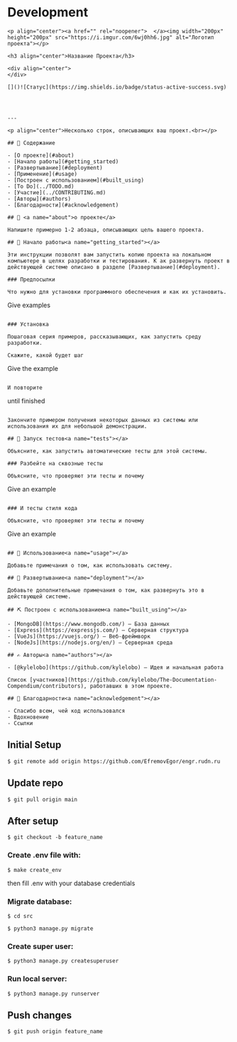 # Development

```
<p align="center"><a href="" rel="noopener">  </a><img width="200px" height="200px" src="https://i.imgur.com/6wj0hh6.jpg" alt="Логотип проекта"></p>

<h3 align="center">Название Проекта</h3>

<div align="center">
</div>

[]()![Статус](https://img.shields.io/badge/status-active-success.svg)




---

<p align="center">Несколько строк, описывающих ваш проект.<br></p>

## 📝 Содержание

- [О проекте](#about)
- [Начало работы](#getting_started)
- [Развертывание](#deployment)
- [Применение](#usage)
- [Построен с использованием](#built_using)
- [To Do](../TODO.md)
- [Участие](../CONTRIBUTING.md)
- [Авторы](#authors)
- [Благодарности](#acknowledgement)

## 🧐 <a name="about">о проекте</a>

Напишите примерно 1-2 абзаца, описывающих цель вашего проекта.

## 🏁 Начало работы<a name="getting_started"></a>

Эти инструкции позволят вам запустить копию проекта на локальном компьютере в целях разработки и тестирования. К ак развернуть проект в действующей системе описано в разделе [Развертывание](#deployment).

### Предпосылки

Что нужно для установки программного обеспечения и как их установить.

```
Give examples
```

### Установка

Пошаговая серия примеров, рассказывающих, как запустить среду разработки.

Скажите, какой будет шаг

```
Give the example
```

И повторите

```
until finished
```

Закончите примером получения некоторых данных из системы или использования их для небольшой демонстрации.

## 🔧 Запуск тестов<a name="tests"></a>

Объясните, как запустить автоматические тесты для этой системы.

### Разбейте на сквозные тесты

Объясните, что проверяют эти тесты и почему

```
Give an example
```

### И тесты стиля кода

Объясните, что проверяют эти тесты и почему

```
Give an example
```

## 🎈 Использование<a name="usage"></a>

Добавьте примечания о том, как использовать систему.

## 🚀 Развертывание<a name="deployment"></a>

Добавьте дополнительные примечания о том, как развернуть это в действующей системе.

## ⛏️ Построен с использованием<a name="built_using"></a>

- [MongoDB](https://www.mongodb.com/) — База данных
- [Express](https://expressjs.com/) — Серверная структура
- [VueJs](https://vuejs.org/) — Веб-фреймворк
- [NodeJs](https://nodejs.org/en/) — Серверная среда

## ✍️ Авторы<a name="authors"></a>

- [@kylelobo](https://github.com/kylelobo) — Идея и начальная работа

Список [участников](https://github.com/kylelobo/The-Documentation-Compendium/contributors), работавших в этом проекте.

## 🎉 Благодарности<a name="acknowledgement"></a>

- Спасибо всем, чей код использовался
- Вдохновение
- Ссылки
```

## Initial Setup

`$ git remote add origin https://github.com/EfremovEgor/engr.rudn.ru`

## Update repo

`$ git pull origin main`

## After setup

`$ git checkout -b feature_name`

### Create .env file with:

`$ make create_env`

then fill .env with your database credentials

### Migrate database:

`$ cd src`

`$ python3 manage.py migrate`

### Create super user:

`$ python3 manage.py createsuperuser`

### Run local server:

`$ python3 manage.py runserver`

## Push changes

`$ git push origin feature_name`